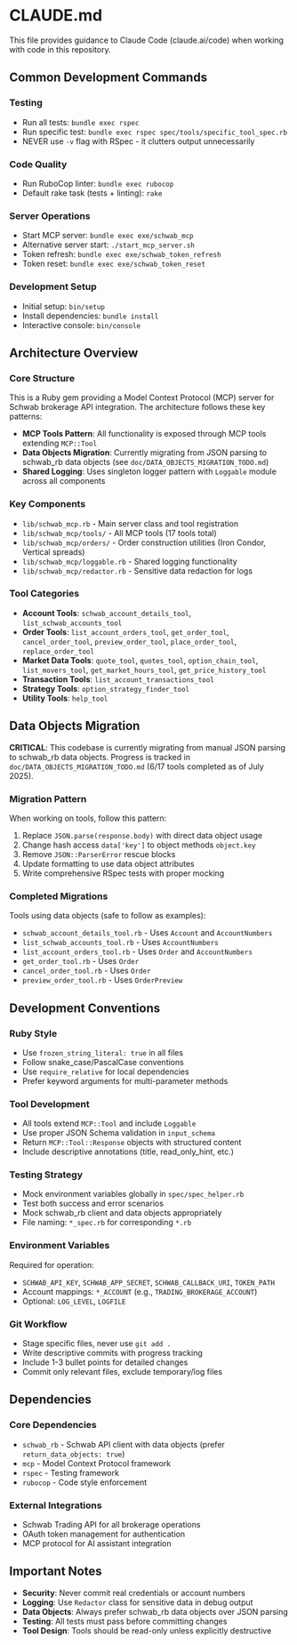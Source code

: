 # CLAUDE.md

This file provides guidance to Claude Code (claude.ai/code) when working with code in this repository.

## Common Development Commands

### Testing
- Run all tests: `bundle exec rspec`
- Run specific test: `bundle exec rspec spec/tools/specific_tool_spec.rb`
- NEVER use `-v` flag with RSpec - it clutters output unnecessarily

### Code Quality
- Run RuboCop linter: `bundle exec rubocop`
- Default rake task (tests + linting): `rake`

### Server Operations
- Start MCP server: `bundle exec exe/schwab_mcp`
- Alternative server start: `./start_mcp_server.sh`
- Token refresh: `bundle exec exe/schwab_token_refresh`
- Token reset: `bundle exec exe/schwab_token_reset`

### Development Setup
- Initial setup: `bin/setup`
- Install dependencies: `bundle install`
- Interactive console: `bin/console`

## Architecture Overview

### Core Structure
This is a Ruby gem providing a Model Context Protocol (MCP) server for Schwab brokerage API integration. The architecture follows these key patterns:

- **MCP Tools Pattern**: All functionality is exposed through MCP tools extending `MCP::Tool`
- **Data Objects Migration**: Currently migrating from JSON parsing to schwab_rb data objects (see `doc/DATA_OBJECTS_MIGRATION_TODO.md`)
- **Shared Logging**: Uses singleton logger pattern with `Loggable` module across all components

### Key Components
- `lib/schwab_mcp.rb` - Main server class and tool registration
- `lib/schwab_mcp/tools/` - All MCP tools (17 tools total)
- `lib/schwab_mcp/orders/` - Order construction utilities (Iron Condor, Vertical spreads)
- `lib/schwab_mcp/loggable.rb` - Shared logging functionality
- `lib/schwab_mcp/redactor.rb` - Sensitive data redaction for logs

### Tool Categories
- **Account Tools**: `schwab_account_details_tool`, `list_schwab_accounts_tool`
- **Order Tools**: `list_account_orders_tool`, `get_order_tool`, `cancel_order_tool`, `preview_order_tool`, `place_order_tool`, `replace_order_tool`
- **Market Data Tools**: `quote_tool`, `quotes_tool`, `option_chain_tool`, `list_movers_tool`, `get_market_hours_tool`, `get_price_history_tool`
- **Transaction Tools**: `list_account_transactions_tool`
- **Strategy Tools**: `option_strategy_finder_tool`
- **Utility Tools**: `help_tool`

## Data Objects Migration

**CRITICAL**: This codebase is currently migrating from manual JSON parsing to schwab_rb data objects. Progress is tracked in `doc/DATA_OBJECTS_MIGRATION_TODO.md` (6/17 tools completed as of July 2025).

### Migration Pattern
When working on tools, follow this pattern:
1. Replace `JSON.parse(response.body)` with direct data object usage
2. Change hash access `data['key']` to object methods `object.key`
3. Remove `JSON::ParserError` rescue blocks
4. Update formatting to use data object attributes
5. Write comprehensive RSpec tests with proper mocking

### Completed Migrations
Tools using data objects (safe to follow as examples):
- `schwab_account_details_tool.rb` - Uses `Account` and `AccountNumbers`
- `list_schwab_accounts_tool.rb` - Uses `AccountNumbers`
- `list_account_orders_tool.rb` - Uses `Order` and `AccountNumbers`
- `get_order_tool.rb` - Uses `Order`
- `cancel_order_tool.rb` - Uses `Order`
- `preview_order_tool.rb` - Uses `OrderPreview`

## Development Conventions

### Ruby Style
- Use `frozen_string_literal: true` in all files
- Follow snake_case/PascalCase conventions
- Use `require_relative` for local dependencies
- Prefer keyword arguments for multi-parameter methods

### Tool Development
- All tools extend `MCP::Tool` and include `Loggable`
- Use proper JSON Schema validation in `input_schema`
- Return `MCP::Tool::Response` objects with structured content
- Include descriptive annotations (title, read_only_hint, etc.)

### Testing Strategy
- Mock environment variables globally in `spec/spec_helper.rb`
- Test both success and error scenarios
- Mock schwab_rb client and data objects appropriately
- File naming: `*_spec.rb` for corresponding `*.rb`

### Environment Variables
Required for operation:
- `SCHWAB_API_KEY`, `SCHWAB_APP_SECRET`, `SCHWAB_CALLBACK_URI`, `TOKEN_PATH`
- Account mappings: `*_ACCOUNT` (e.g., `TRADING_BROKERAGE_ACCOUNT`)
- Optional: `LOG_LEVEL`, `LOGFILE`

### Git Workflow
- Stage specific files, never use `git add .`
- Write descriptive commits with progress tracking
- Include 1-3 bullet points for detailed changes
- Commit only relevant files, exclude temporary/log files

## Dependencies

### Core Dependencies
- `schwab_rb` - Schwab API client with data objects (prefer `return_data_objects: true`)
- `mcp` - Model Context Protocol framework
- `rspec` - Testing framework
- `rubocop` - Code style enforcement

### External Integrations
- Schwab Trading API for all brokerage operations
- OAuth token management for authentication
- MCP protocol for AI assistant integration

## Important Notes

- **Security**: Never commit real credentials or account numbers
- **Logging**: Use `Redactor` class for sensitive data in debug output
- **Data Objects**: Always prefer schwab_rb data objects over JSON parsing
- **Testing**: All tests must pass before committing changes
- **Tool Design**: Tools should be read-only unless explicitly destructive